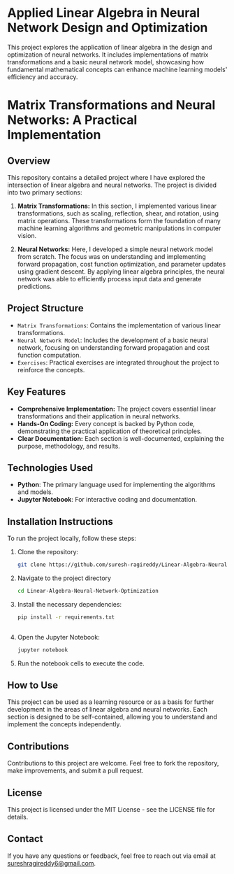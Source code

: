 # Applied Linear Algebra in Neural Network Design and Optimization

This project explores the application of linear algebra in the design and optimization of neural networks. It includes implementations of matrix transformations and a basic neural network model, showcasing how fundamental mathematical concepts can enhance machine learning models' efficiency and accuracy.

# Matrix Transformations and Neural Networks: A Practical Implementation

## Overview
This repository contains a detailed project where I have explored the intersection of linear algebra and neural networks. The project is divided into two primary sections:

1. **Matrix Transformations:** In this section, I implemented various linear transformations, such as scaling, reflection, shear, and rotation, using matrix operations. These transformations form the foundation of many machine learning algorithms and geometric manipulations in computer vision.

2. **Neural Networks:** Here, I developed a simple neural network model from scratch. The focus was on understanding and implementing forward propagation, cost function optimization, and parameter updates using gradient descent. By applying linear algebra principles, the neural network was able to efficiently process input data and generate predictions.

## Project Structure
- `Matrix Transformations`: Contains the implementation of various linear transformations.
- `Neural Network Model`: Includes the development of a basic neural network, focusing on understanding forward propagation and cost function computation.
- `Exercises`: Practical exercises are integrated throughout the project to reinforce the concepts.

## Key Features
- **Comprehensive Implementation:** The project covers essential linear transformations and their application in neural networks.
- **Hands-On Coding:** Every concept is backed by Python code, demonstrating the practical application of theoretical principles.
- **Clear Documentation:** Each section is well-documented, explaining the purpose, methodology, and results.

## Technologies Used
- **Python**: The primary language used for implementing the algorithms and models.
- **Jupyter Notebook**: For interactive coding and documentation.

## Installation Instructions
To run the project locally, follow these steps:

1. Clone the repository:
   ```bash
   git clone https://github.com/suresh-ragireddy/Linear-Algebra-Neural-Network-Optimization.git

2. Navigate to the project directory
     ```bash
   cd Linear-Algebra-Neural-Network-Optimization

3. Install the necessary dependencies:
    ```bash
    pip install -r requirements.txt
  
4. Open the Jupyter Notebook:
   ```bash
   jupyter notebook

5. Run the notebook cells to execute the code.

## How to Use
This project can be used as a learning resource or as a basis for further development in the areas of linear algebra and neural networks. Each section is designed to be self-contained, allowing you to understand and implement the concepts independently.

## Contributions
Contributions to this project are welcome. Feel free to fork the repository, make improvements, and submit a pull request.

## License
This project is licensed under the MIT License - see the LICENSE file for details.

## Contact
If you have any questions or feedback, feel free to reach out via email at sureshragireddy6@gmail.com.
